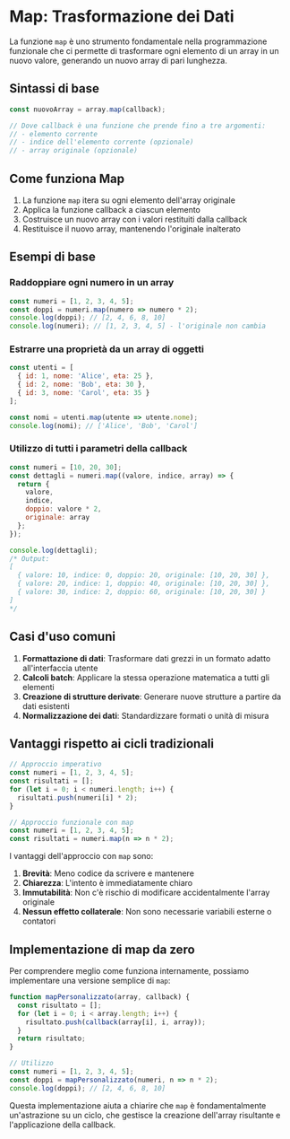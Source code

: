 # Map: Trasformazione dei Dati

La funzione `map` è uno strumento fondamentale nella programmazione funzionale che ci permette di trasformare ogni elemento di un array in un nuovo valore, generando un nuovo array di pari lunghezza.

## Sintassi di base

```javascript
const nuovoArray = array.map(callback);

// Dove callback è una funzione che prende fino a tre argomenti:
// - elemento corrente
// - indice dell'elemento corrente (opzionale)
// - array originale (opzionale)
```

## Come funziona Map

1. La funzione `map` itera su ogni elemento dell'array originale
2. Applica la funzione callback a ciascun elemento
3. Costruisce un nuovo array con i valori restituiti dalla callback
4. Restituisce il nuovo array, mantenendo l'originale inalterato

## Esempi di base

### Raddoppiare ogni numero in un array

```javascript
const numeri = [1, 2, 3, 4, 5];
const doppi = numeri.map(numero => numero * 2);
console.log(doppi); // [2, 4, 6, 8, 10]
console.log(numeri); // [1, 2, 3, 4, 5] - l'originale non cambia
```

### Estrarre una proprietà da un array di oggetti

```javascript
const utenti = [
  { id: 1, nome: 'Alice', eta: 25 },
  { id: 2, nome: 'Bob', eta: 30 },
  { id: 3, nome: 'Carol', eta: 35 }
];

const nomi = utenti.map(utente => utente.nome);
console.log(nomi); // ['Alice', 'Bob', 'Carol']
```

### Utilizzo di tutti i parametri della callback

```javascript
const numeri = [10, 20, 30];
const dettagli = numeri.map((valore, indice, array) => {
  return {
    valore,
    indice,
    doppio: valore * 2,
    originale: array
  };
});

console.log(dettagli);
/* Output:
[
  { valore: 10, indice: 0, doppio: 20, originale: [10, 20, 30] },
  { valore: 20, indice: 1, doppio: 40, originale: [10, 20, 30] },
  { valore: 30, indice: 2, doppio: 60, originale: [10, 20, 30] }
]
*/
```

## Casi d'uso comuni

1. **Formattazione di dati**: Trasformare dati grezzi in un formato adatto all'interfaccia utente
2. **Calcoli batch**: Applicare la stessa operazione matematica a tutti gli elementi
3. **Creazione di strutture derivate**: Generare nuove strutture a partire da dati esistenti
4. **Normalizzazione dei dati**: Standardizzare formati o unità di misura

## Vantaggi rispetto ai cicli tradizionali

```javascript
// Approccio imperativo
const numeri = [1, 2, 3, 4, 5];
const risultati = [];
for (let i = 0; i < numeri.length; i++) {
  risultati.push(numeri[i] * 2);
}

// Approccio funzionale con map
const numeri = [1, 2, 3, 4, 5];
const risultati = numeri.map(n => n * 2);
```

I vantaggi dell'approccio con `map` sono:

1. **Brevità**: Meno codice da scrivere e mantenere
2. **Chiarezza**: L'intento è immediatamente chiaro
3. **Immutabilità**: Non c'è rischio di modificare accidentalmente l'array originale
4. **Nessun effetto collaterale**: Non sono necessarie variabili esterne o contatori

## Implementazione di map da zero

Per comprendere meglio come funziona internamente, possiamo implementare una versione semplice di `map`:

```javascript
function mapPersonalizzato(array, callback) {
  const risultato = [];
  for (let i = 0; i < array.length; i++) {
    risultato.push(callback(array[i], i, array));
  }
  return risultato;
}

// Utilizzo
const numeri = [1, 2, 3, 4, 5];
const doppi = mapPersonalizzato(numeri, n => n * 2);
console.log(doppi); // [2, 4, 6, 8, 10]
```

Questa implementazione aiuta a chiarire che `map` è fondamentalmente un'astrazione su un ciclo, che gestisce la creazione dell'array risultante e l'applicazione della callback.

